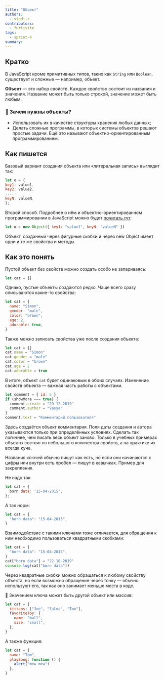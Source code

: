 ```yaml
---
title: "Объект"
authors:
  - vindi-r
contributors:
  - furtivite
tags:
  - sprint-4
summary:
---
```


## Кратко

В JavaScript кроме примитивных типов, таких как `String` или `Boolean`, существует и сложные — например, объект.

__Объект__ — это набор свойств. Каждое свойство состоит из названия и значения. Название может быть только строкой, значение может быть любым.

### 🤖 Зачем нужны объекты?

- Использовать их в качестве структуры хранения любых данных;
- Делать сложные программы, в которых системы объектов решают простые задачи. Ещё это называют объектно-ориентированным программированием.

## Как пишется

Базовый вариант создания объекта или «литеральная запись» выглядит так:

```js
let o = {
key1: value1,
key2: value2,
.....
keyN: valueN,
};
```

Второй способ. Подробнее о нём и объектно-ориентированном программировании в JavaScript можно будет [почитать тут]():

```js
let o = new Object({ key1: "value1", keyN: "valueN" })
```

Объект, созданный через фигурные скобки и через new Object имеет одни и те же свойства и методы.

## Как это понять

Пустой объект без свойств можно создать особо не запариваясь:

```js
let cat = {}
```

Однако, пустые объекты создаются редко. Чаще всего сразу описываются какие-то свойства:

```js
let cat = {
  name: "Simon",
  gender: "male",
  color: "brown",
  age: 2,
  adorable: true,
}
```

Также можно записать свойства уже после создания объекта:

```js
let cat = {}
cat.name = "Simon"
cat.gender = "male"
cat.color = "brown"
cat.age = 2
cat.adorable = true
```

В итоге, объект `cat` будет одинаковым в обоих случаях. Изменение свойств объекта — важная часть работы с объектами.

```js
let comment = { id: 5 }
if (showMore === true) {
  comment.create = "29-12-2019"
  comment.author = "Vasya"
}
comment.text = "Комментарий пользователя"
```

Здесь создаётся объект комментария. Поля даты создания и автора указываются только при определённых условиях. Сделать так логичнее, чем писать весь объект заново. Только в учебных примерах объекты состоят из небольшого количества свойств, а на практике их всегда куча.

Названия ключей обычно пишут как есть, но если они начинаются с цифры или внутри есть пробел — пишут в кавычках. Пример для закрепления.

Не надо так:

```js
let cat = {
  born data: '15-04-2015',
};
```

А так норм:

```js
let cat = {
  "born data": "15-04-2015",
}
```

Взаимодействие с такими ключами тоже отличается, для обращения к ним необходимо пользоваться квадратными скобками:

```js
let cat = {
  "born data": "15-04-2015",
}
cat["born data"] = "22-10-2019"
console.log(cat["born data"])
```

Через квадратные скобки можно обращаться к любому свойству объекта, но если возможно обращение через точку — обычно используют его, так как оно занимает меньше места в коде.

🤖 Значением ключа может быть другой объект или массив:

```js
let cat = {
  kittens: ["Joe", "Zalma", "Tom"],
  favoriteToy: {
    name: "ball",
    size: "small",
  },
}
```

А также функция:

```js
let cat = {
  name: "Tom",
  playSong: function () {
    alert("mew mew")
  },
}
```
